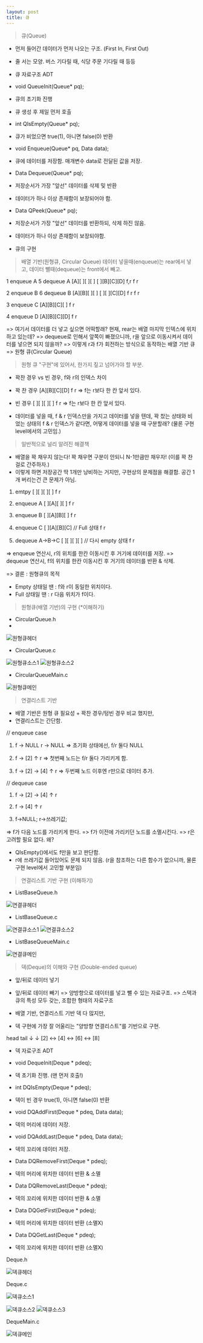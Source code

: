 ```yaml
---
layout: post
title: 큐
---
```



> 큐(Queue)
- 먼저 들어간 데이터가 먼저 나오는 구조. (First In, First Out)
- 줄 서는 모양. 버스 기다릴 때, 식당 주문 기다릴 때 등등


- 큐 자료구조 ADT

- void QueueInit(Queue* pq);
- 큐의 초기화 진행
- 큐 생성 후 제일 먼저 호출

- int QIsEmpty(Queue* pq);
- 큐가 비었으면 true(1), 아니면 false(0) 반환

- void Enqueue(Queue* pq, Data data);
- 큐에 데이터를 저장함. 매개변수 data로 전달된 값을 저장.

- Data Dequeue(Queue* pq);
- 저장순서가 가장 "앞선" 데이터를 삭제 및 반환
- 데이터가 하나 이상 존재함이 보장되어야 함.

- Data QPeek(Queue* pq);
- 저장순서가 가장 "앞선" 데이터를 반환하되, 삭제 하진 않음.
- 데이터가 하나 이상 존재함이 보장되야함.


- 큐의 구현
> 배열 기반(원형큐, Circular Queue)
> 데이터 넣을때(enqueue)는 rear에서 넣고,
  데이터 뺄때(dequeue)는 front에서 빼고.

1 enqueue A      5 dequeue A
[A][ ][ ][ ]       [ ][B][C][D]
f,r                    f  r

2 enqueue B      6 dequeue B
[A][B][ ][ ]       [ ][ ][C][D]
 f  r                  f  r

3 enqueue C
[A][B][C][ ]
 f     r

4 enqueue D
[A][B][C][D]
 f     r


=> 여기서 데이터를 더 넣고 싶으면 어떡할래? 현재, rear는 배열 마지막 인덱스에 위치하고 있는데?
=> dequeue로 인해서 앞쪽이 빠졌으니까, r을 앞으로 이동시켜서 데이터를 넣으면 되지 않을까?
=> 이렇게 r과 f가 회전하는 방식으로 동작하는 배열 기반 큐 => 원형 큐(Circular Queue)



> 원형 큐 "구현"에 있어서, 한가지 짚고 넘어가야 할 부분.
- 꽉찬 경우 vs 빈 경우, f와 r의 인덱스 차이
- 꽉 찬 경우 [A][B][C][D]
              f         r => f는 r보다 한 칸 앞서 있다.

- 빈 경우 [ ][ ][ ][ ]
           f  r => f는 r보다 한 칸 앞서 있다.


- 데이터를 넣을 때, f & r 인덱스만을 가지고 데이터를 넣을 텐데,
꽉 찼는 상태와 비었는 상태의 f & r 인덱스가 같다면, 어떻게 데이터를 넣을 때 구분할래? (물론 구현 level에서의 고민임.)


> 일반적으로 널리 알려진 해결책
- 배열을 꽉 채우지 않는다! 꽉 채우면 구분이 안되니 N-1만큼만 채우자! (이를 꽉 찬걸로 간주하자.)
- 이렇게 하면 저장공간 딱 1개만 낭비하는 거지만, 구현상의 문제점을 해결함. 공간 1개 버리는건 큰 문제가 아님.


1. emtpy
[ ][ ][ ][ ]
 f  r


2. enqueue A
[ ][A][ ][ ]
 f  r


3. enqueue B
[ ][A][B][ ]
 f      r


4. enqueue C
[ ][A][B][C] // Full 상태
 f        r

5. dequeue A->B->C
[ ][ ][ ][ ] // 다시 empty 상태
       f   r


=> enqueue 연산시, r의 위치를 한칸 이동시킨 후 거기에 데이터를 저장.
=> dequeue 연산시, f의 위치를 한칸 이동시킨 후 거기의 데이터를 반환 & 삭제.


=> 결론 : 원형큐의 목적
- Empty 상태일 땐 : f와 r이 동일한 위치이다.
- Full 상태일 땐 : r 다음 위치가 f이다.


> 원형큐(배열 기반)의 구현 (*이해하기)

- CircularQueue.h
- 
![원형큐헤더](https://user-images.githubusercontent.com/78638160/135422794-ae31576c-031f-4e30-993b-255c9f8af906.png)



- CircularQueue.c

![원형큐소스1](https://user-images.githubusercontent.com/78638160/135422828-604c04b0-787c-4b13-ab86-fb5a808e35ae.png)
![원형큐소스2](https://user-images.githubusercontent.com/78638160/135423010-19d0211a-94e7-420d-877f-431e4058d7ef.png)


- CircularQueueMain.c

![원형큐메인](https://user-images.githubusercontent.com/78638160/135423041-76c6a0e6-1420-4975-a0af-6418f7e03ec5.png)





> 연결리스트 기반
- 배열 기반은 원형 큐 필요성 + 꽉찬 경우/텅빈 경우 비교 했지만,
- 연결리스트는 간단함.


// enqueue case
1. f -> NULL
   r -> NULL
=> 초기화 상태에선, f/r 둘다 NULL


2. f -> [2]
        ↑ r
=> 첫번째 노드는 f/r 둘다 가리키게 함.


3. f -> [2] -> [4]
               ↑ r
=> 두번째 노드 이후엔 r만으로 데이터 추가.



// dequeue case
1. f -> [2] -> [4]
               ↑ r

2. f -> [4]
        ↑ r

3. f->NULL;
   r->쓰레기값;


=> f가 다음 노드를 가리키게 한다.
=> f가 이전에 가리키던 노드를 소멸시킨다.
=> r은 고려할 필요 없다. 왜?
- QIsEmpty()에서도 f만을 보고 판단함.
- r에 쓰레기값 들어있어도 문제 되지 않음. (r을 참조하는 다른 함수가 없으니까, 물론 구현 level에서 고민할 부분임)


> 연결리스트 기반 구현 (이해하기)

- ListBaseQueue.h

![연결큐헤더](https://user-images.githubusercontent.com/78638160/135423315-beadb487-a834-4f6f-9e26-ffbeaf91afaf.png)



- ListBaseQueue.c

![연결큐소스1](https://user-images.githubusercontent.com/78638160/135423335-3b0967f8-9c0d-4f51-bd34-61bbb14f6799.png)
![연결큐소스2](https://user-images.githubusercontent.com/78638160/135423354-4ba430fc-1e56-4056-80b1-f7062b638cf9.png)



- ListBaseQueueMain.c

![연결큐메인](https://user-images.githubusercontent.com/78638160/135423514-9e411c4b-4b5f-4962-b054-57a64787064d.png)




> 덱(Deque)의 이해와 구현 (Double-ended queue)
- 앞/뒤로 데이터 넣기
- 앞/뒤로 데이터 빼기
=> 양방향으로 데이터를 넣고 뺄 수 있는 자료구조.
=> 스택과 큐의 특성 모두 갖는, 조합한 형태의 자료구조

- 배열 기반, 연결리스트 기반 덱 다 많지만,
- 덱 구현에 가장 잘 어울리는 "양방향 연결리스트"를 기반으로 구현.


head                   tail
 ↓                       ↓
[2] <-> [4] <-> [6] <-> [8]


- 덱 자료구조 ADT
- void DequeInit(Deque * pdeq);
- 덱 초기화 진행. (맨 먼저 호출!)

- int DQIsEmpty(Deque * pdeq);
- 덱이 빈 경우 true(1), 아니면 false(0) 반환

- void DQAddFirst(Deque * pdeq, Data data);
- 덱의 머리에 데이터 저장.

- void DQAddLast(Deque * pdeq, Data data);
- 덱의 꼬리에 데이터 저장.

- Data DQRemoveFirst(Deque * pdeq);
- 덱의 머리에 위치한 데이터 반환 & 소멸

- Data DQRemoveLast(Deque * pdeq);
- 덱의 꼬리에 위치한 데이터 반환 & 소멸

- Data DQGetFirst(Deque * pdeq);
- 덱의 머리에 위치한 데이터 반환 (소멸X)

- Data DQGetLast(Deque * pdeq);
- 덱의 꼬리에 위치한 데이터 반환 (소멸X)


Deque.h

![덱큐헤더](https://user-images.githubusercontent.com/78638160/135423709-c9989037-7cbb-4ba6-a2ae-86d3f6871f2f.png)



Deque.c

![덱큐소스1](https://user-images.githubusercontent.com/78638160/135423729-8d7a8eb4-8d24-404f-9610-793c7c7bd1f3.png)

![덱큐소스2](https://user-images.githubusercontent.com/78638160/135423741-1a357ae5-1f13-41db-88a4-d2497e9f9124.png)
![덱큐소스3](https://user-images.githubusercontent.com/78638160/135424062-65ae2bca-ccab-4c97-8ba9-9cf48faab58e.png)



DequeMain.c


![덱큐메인](https://user-images.githubusercontent.com/78638160/135424054-0227d685-8a05-4b51-9d79-e579949d5bbb.png)


